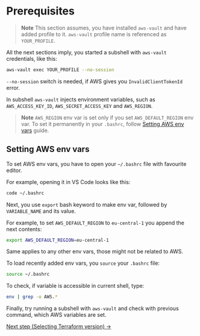 # Prerequisites

> **Note**
> This section assumes, you have installed `aws-vault` and have added profile to it. `aws-vault` profile name is referenced as `YOUR_PROFILE`.

All the next sections imply, you started a subshell with `aws-vault` credentials, like this:

```bash
aws-vault exec YOUR_PROFILE --no-session
```

`--no-session` switch is needed, if AWS gives you `InvalidClientTokenId` error.


In subshell `aws-vault` injects environment variables, such as `AWS_ACCESS_KEY_ID`, `AWS_SECRET_ACCESS_KEY` and `AWS_REGION`.

> **Note**
> `AWS_REGION` env var is set only if you set `AWS_DEFAULT_REGION` env var.
> To set it permanently in your `.bashrc`, follow [Setting AWS env vars](#setting-aws-env-vars) guide.

## Setting AWS env vars

To set AWS env vars, you have to open your `~/.bashrc` file with favourite editor.

For example, opening it in VS Code looks like this:

```bash
code ~/.bashrc
```

Next, you use `export` bash keyword to make env var, followed by `VARIABLE_NAME` and its value.

For example, to set `AWS_DEFAULT_REGION` to `eu-central-1` you append the next contents:

```bash
export AWS_DEFAULT_REGION=eu-central-1
```

Same applies to any other env vars, those might not be related to AWS.

To load recently added env vars, you `source` your `.bashrc` file:

```bash
source ~/.bashrc
```

To check, if variable is accessible in current shell, type:

```bash
env | grep -o AWS.*
```

Finally, try running a subshell with `aws-vault` and check with previous command, which AWS variables are set.

[Next step (Selecting Terraform version) →](./tfswitch.md)


